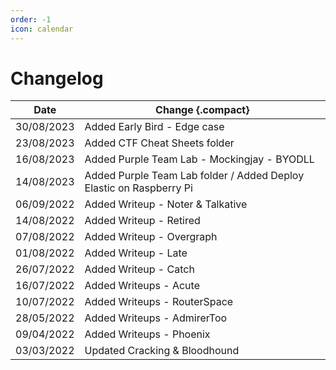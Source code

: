 ```yaml
---
order: -1
icon: calendar
---
```


# Changelog

Date | Change {.compact}
--- | ---
30/08/2023 | Added Early Bird - Edge case
23/08/2023 | Added CTF Cheat Sheets folder
16/08/2023 | Added Purple Team Lab - Mockingjay - BYODLL
14/08/2023 | Added Purple Team Lab folder / Added Deploy Elastic on Raspberry Pi
06/09/2022 | Added Writeup - Noter & Talkative
14/08/2022 | Added Writeup - Retired
07/08/2022 | Added Writeup - Overgraph
01/08/2022 | Added Writeup - Late
26/07/2022 | Added Writeup - Catch
16/07/2022 | Added Writeups - Acute
10/07/2022 | Added Writeups - RouterSpace
28/05/2022 | Added Writeups - AdmirerToo
09/04/2022 | Added Writeups - Phoenix
03/03/2022 | Updated Cracking & Bloodhound
